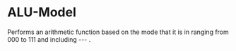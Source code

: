 # ALU-Model
Performs an arithmetic function based on the mode that it is in ranging from 000 to 111 and including --- . 
